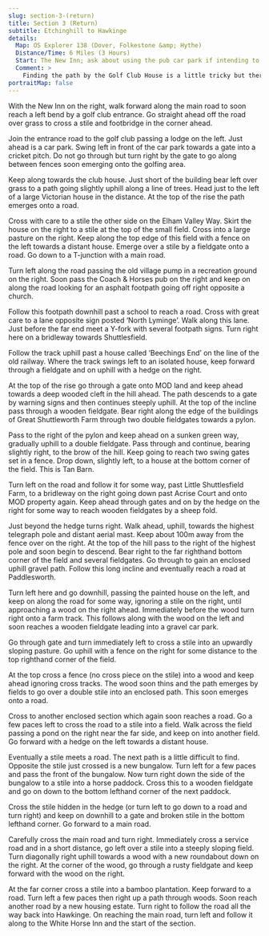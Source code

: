```yaml
---
slug: section-3-(return)
title: Section 3 (Return)
subtitle: Etchinghill to Hawkinge
details:
  Map: OS Explorer 138 (Dover, Folkestone &amp; Hythe)
  Distance/Time: 6 Miles (3 Hours)
  Start: The New Inn; ask about using the pub car park if intending to visit otherwise a little on street parking or the village hall with permission
  Comment: >
    Finding the path by the Golf Club House is a little tricky but thereafter no major problems. Mostly undulating, quiet countryside with a few stiff climbs and stiles.
portraitMap: false
---
```

With the New Inn on the right, walk forward along the main road to soon reach a left bend by a golf club entrance. Go straight ahead off the road over grass to cross a stile and footbridge in the corner ahead.

Join the entrance road to the golf club passing a lodge on the left. Just ahead is a car park. Swing left in front of the car park towards a gate into a cricket pitch. Do not go through but turn right by the gate to go along between fences soon emerging onto the golfing area.

Keep along towards the club house. Just short of the building bear left over grass to a path going slightly uphill along a line of trees. Head just to the left of a large Victorian house in the distance. At the top of the rise the path emerges onto a road.

Cross with care to a stile the other side on the Elham Valley Way. Skirt the house on the right to a stile at the top of the small field. Cross into a large pasture on the right. Keep along the top edge of this field with a fence on the left towards a distant house. Emerge over a stile by a fieldgate onto a road. Go down to a T-junction with a main road.

Turn left along the road passing the old village pump in a recreation ground on the right. Soon pass the Coach & Horses pub on the right and keep on along the road looking for an asphalt footpath going off right opposite a church.

Follow this footpath downhill past a school to reach a road. Cross with great care to a lane opposite sign posted ‘North Lyminge’. Walk along this lane. Just before the far end meet a Y-fork with several footpath signs. Turn right here on a bridleway towards Shuttlesfield.

Follow the track uphill past a house called ‘Beechings End’ on the line of the old railway. Where the track swings left to an isolated house, keep forward through a fieldgate and on uphill with a hedge on the right.

At the top of the rise go through a gate onto MOD land and keep ahead towards a deep wooded cleft in the hill ahead. The path descends to a gate by warning signs and then continues steeply uphill. At the top of the incline pass through a wooden fieldgate. Bear right along the edge of the buildings of Great Shuttleworth Farm through two double fieldgates towards a pylon.

Pass to the right of the pylon and keep ahead on a sunken green way, gradually uphill to a double fieldgate. Pass through and continue, bearing slightly right, to the brow of the hill. Keep going to reach two swing gates set in a fence. Drop down, slightly left, to a house at the bottom corner of the field. This is Tan Barn.

Turn left on the road and follow it for some way, past Little Shuttlesfield Farm, to a bridleway on the right going down past Acrise Court and onto MOD property again. Keep ahead through gates and on by the hedge on the right for some way to reach wooden fieldgates by a sheep fold.

Just beyond the hedge turns right. Walk ahead, uphill, towards the highest telegraph pole and distant aerial mast. Keep about 100m away from the fence over on the right. At the top of the hill pass to the right of the highest pole and soon begin to descend. Bear right to the far righthand bottom corner of the field and several fieldgates. Go through to gain an enclosed uphill gravel path. Follow this long incline and eventually reach a road at Paddlesworth.

Turn left here and go downhill, passing the painted house on the left, and keep on along the road for some way, ignoring a stile on the right, until approaching a wood on the right ahead. Immediately before the wood turn right onto a farm track. This follows along with the wood on the left and soon reaches a wooden fieldgate leading into a gravel car park.

Go through gate and turn immediately left to cross a stile into an upwardly sloping pasture. Go uphill with a fence on the right for some distance to the top righthand corner of the field.

At the top cross a fence (no cross piece on the stile) into a wood and keep ahead ignoring cross tracks. The wood soon thins and the path emerges by fields to go over a double stile into an enclosed path. This soon emerges onto a road.

Cross to another enclosed section which again soon reaches a road. Go a few paces left to cross the road to a stile into a field. Walk across the field passing a pond on the right near the far side, and keep on into another field. Go forward with a hedge on the left towards a distant house.

Eventually a stile meets a road. The next path is a little difficult to find. Opposite the stile just crossed is a new bungalow. Turn left for a few paces and pass the front of the bungalow. Now turn right down the side of the bungalow to a stile into a horse paddock. Cross this to a wooden fieldgate and go on down to the bottom lefthand corner of the next paddock.

Cross the stile hidden in the hedge (or turn left to go down to a road and turn right) and keep on downhill to a gate and broken stile in the bottom lefthand corner. Go forward to a main road.

Carefully cross the main road and turn right. Immediately cross a service road and in a short distance, go left over a stile into a steeply sloping field. Turn diagonally right uphill towards a wood with a new roundabout down on the right. At the corner of the wood, go through a rusty fieldgate and keep forward with the wood on the right.

At the far corner cross a stile into a bamboo plantation. Keep forward to a road. Turn left a few paces then right up a path through woods. Soon reach another road by a new housing estate. Turn right to follow the road all the way back into Hawkinge. On reaching the main road, turn left and follow it along to the White Horse Inn and the start of the section.

